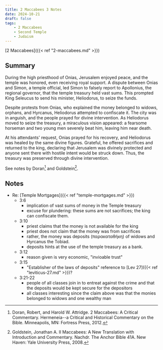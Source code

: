 ```yaml
---
title: 2 Maccabees 3 Notes
date: 2024-10-21
draft: false
tags:
    - 2 Maccabees
    - Second Temple
    - Judaism
---
```


[2 Maccabees]({{< ref "2-maccabees.md" >}})

## Summary
During the high priesthood of Onias, Jerusalem enjoyed peace, and the temple was honored, even receiving royal support. A dispute between Onias and Simon, a temple official, led Simon to falsely report to Apollonius, the regional governor, that the temple treasury held vast sums. This prompted King Seleucus to send his minister, Heliodorus, to seize the funds.

Despite protests from Onias, who explained the money belonged to widows, orphans, and Hyrcanus, Heliodorus attempted to confiscate it. The city was in anguish, and the people prayed for divine intervention. As Heliodorus moved to seize the treasury, a miraculous vision appeared: a fearsome horseman and two young men severely beat him, leaving him near death.

At his attendants' request, Onias prayed for his recovery, and Heliodorus was healed by the same divine figures. Grateful, he offered sacrifices and returned to the king, declaring that Jerusalem was divinely protected and anyone sent there with hostile intent would be struck down. Thus, the treasury was preserved through divine intervention.

See notes by Doran[^1] and Goldstein[^2].

## Notes

- Re: [Temple Mortgages]({{< ref "temple-mortgages.md" >}})
    - 3:6
        - implication of vast sums of money in the Temple treasury
        - excuse for plundering: these sums are not sacrifices; the king can confiscate them.
    - 3:10
        - priest claims that the money is not available for the king
        - priest does not claim that the money was from sacrifices
        - rather, the money was deposits (<span class="greek">παρακαταθήκη</span>) of widows and Hyrcanus the Tobiad.
        - deposits hints at the use of the temple treasury as a bank.
    - 3:12
        - reason given is very economic, "invioable trust"
    - 3:15
        - "Establisher of the laws of deposits" reference to [Lev 27]({{< ref "leviticus-27.md" >}})?
    - 3:21-22
        - people of all classes join in to entreat against the crime and that the deposits would be kept secure for the depositors
        - all classes interesting since the claim above was that the monies belonged to widows and one wealthy man


[^1]: Doran, Robert, and Harold W. Attridge. 2 Maccabees: A Critical Commentary. Hermeneia--a Critical and Historical Commentary on the Bible. Minneapolis, MN: Fortress Press, 2012.

[^2]: Goldstein, Jonathan A. II Maccabees: A New Translation with Introduction and Commentary. Nachdr. The Anchor Bible 41A. New Haven: Yale University Press, 2008.

